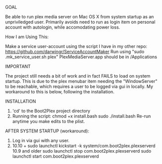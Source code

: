 GOAL

Be able to run plex media server on Mac OS X from system startup as an unpriviledged user.
Primarily avoids need to run as login item on personal account with autologin,
while accomodating power loss.

How I am Using This:

Make a service user-account using the script I have in my other repo: 
https://github.com/darwingr/ServiceAccountMaker
Run using "sudo .mk_service_user.sh plex"
PlexMediaServer.app should be in /Applications

IMPORTANT

The project still needs a bit of work and in fact FAILS to load on system startup.
This is due to the plex menubar item needing the "WindowServer" to be reachable,
which requires a user to be logged via gui in locally.
My workaround to this is below, following the installation.


INSTALLATION

1. 'cd' to the Boot2Plex project directory
2. Running the script:
	chmod +x install.bash
	sudo ./install.bash
Re-run anytime you make edits to the plist.


AFTER SYSTEM STARTUP (workaround):

1. Log in via gui with any user.
2.	10.10 +
		sudo launchctl kickstart -k system/com.boot2plex.plexserverd
	10.9 and older
		sudo launchctl stop com.boot2plex.plexserverd
		sudo launchctl start com.boot2plex.plexserverd
	